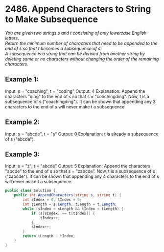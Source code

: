 # 2486. Append Characters to String to Make Subsequence
*You are given two strings s and t consisting of only lowercase English letters.  
Return the minimum number of characters that need to be appended to the end of s so that t becomes a subsequence of s.  
A subsequence is a string that can be derived from another string by deleting some or no characters without changing the order of the remaining characters.*  

## Example 1:
Input: s = "coaching", t = "coding"
Output: 4
Explanation: Append the characters "ding" to the end of s so that s = "coachingding".
Now, t is a subsequence of s ("coachingding").
It can be shown that appending any 3 characters to the end of s will never make t a subsequence.

## Example 2:
Input: s = "abcde", t = "a"
Output: 0
Explanation: t is already a subsequence of s ("abcde").

## Example 3:
Input: s = "z", t = "abcde"
Output: 5
Explanation: Append the characters "abcde" to the end of s so that s = "zabcde".
Now, t is a subsequence of s ("zabcde").
It can be shown that appending any 4 characters to the end of s will never make t a subsequence.

```csharp
public class Solution {
    public int AppendCharacters(string s, string t) {
        int sIndex = 0, tIndex = 0;
        int sLength = s.Length, tLength = t.Length;
        while (sIndex < sLength && tIndex < tLength) {
            if (s[sIndex] == t[tIndex]) {
                tIndex++;
            }
            sIndex++;
        }
        return tLength - tIndex;
    }
}
```
